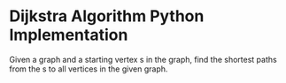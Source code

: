 # Dijkstra Algorithm Python Implementation
Given a graph and a starting vertex s in the graph, find the shortest paths from the s to all vertices in the given graph.
